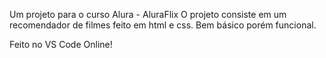 Um projeto para o curso Alura -  AluraFlix
O projeto consiste em um recomendador de filmes feito em html e css.
Bem básico porém funcional.

Feito no VS Code Online!
